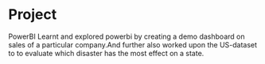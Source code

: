 # Project
PowerBI
Learnt and explored powerbi by creating a demo dashboard on sales of a particular company.And further also worked upon the US-dataset to to evaluate which disaster has the most effect on a state.